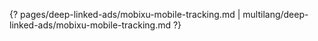 {? pages/deep-linked-ads/mobixu-mobile-tracking.md | multilang/deep-linked-ads/mobixu-mobile-tracking.md ?}
